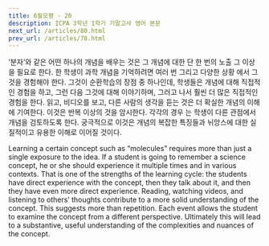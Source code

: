 ```yaml
---
title: 6월모평 - 20
description: ICPA 3학년 1학기 기말고사 영어 본문
next_url: /articles/80.html
prev_url: /articles/78.html
---
```


‘분자’와 같은 어떤 하나의 개념을 배우는 것은 그 개념에 대한 단 한 번의 노출 그 이상을 필요로 한다. 한 학생이 과학 개념을 기억하려면 여러 번 그리고 다양한 상황 에서 그것을 경험해야 한다. 그것이 순환학습의 장점 중 하나인데, 학생들은 개념에 대해 직접적인 경험을 하고, 그런 다음 그것에 대해 이야기하며, 그러고 나서 훨씬 더 많은 직접적인 경험을 한다. 읽고, 비디오를 보고, 다른 사람의 생각을 듣는 것은 더 확실한 개념의 이해에 기여한다. 이것은 반복 이상의 것을 암시한다. 각각의 경우 는 학생이 다른 관점에서 개념을 검토하도록 한다. 궁극적으로 이것은 개념의 복잡한 특징들과 뉘앙스에 대한 실질적이고 유용한 이해로 이어질 것이다.

Learning a certain concept such as “molecules” requires more than just a single exposure to the idea. If a student is going to remember a science concept, he or she should experience it multiple times and in various contexts. That is one of the strengths of the learning cycle: the students have direct experience with the concept, then they talk about it, and then they have even more direct experience. Reading, watching videos, and listening to others’ thoughts contribute to a more solid understanding of the concept. This suggests more than repetition. Each event allows the student to examine the concept from a different perspective. Ultimately this will lead to a substantive, useful understanding of the complexities and nuances of the concept.
